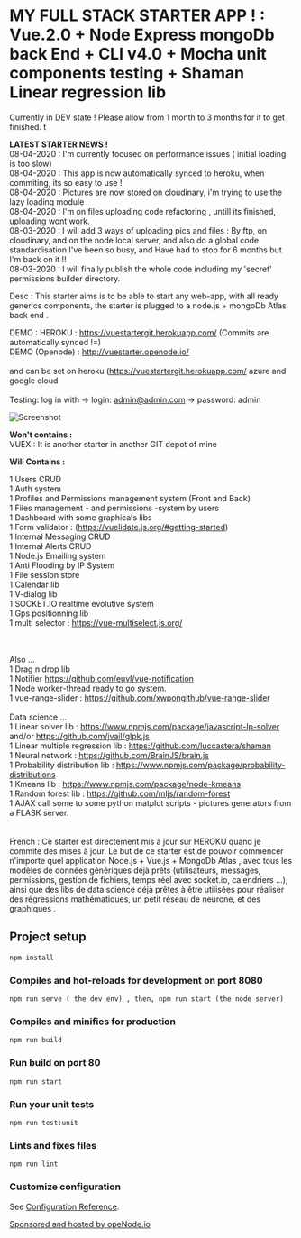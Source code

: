 # MY FULL STACK STARTER APP ! : Vue.2.0 + Node Express mongoDb back End + CLI v4.0 + Mocha unit components testing + Shaman Linear regression lib 

Currently in DEV state !
Please allow from 1 month to 3 months for it to get finished. t<br>

<b>LATEST STARTER NEWS ! </b>
  <br>
  08-04-2020 : I'm currently focused on performance issues ( initial loading is too slow)<br>
 08-04-2020 : This app is now automatically synced to heroku, when commiting, its so easy to use !<br>
 08-04-2020 : Pictures are now stored on cloudinary, i'm trying to use the lazy loading module<br>
 08-04-2020 : I'm on  files uploading code refactoring , untill its finished, uploading wont work.<br>
 08-03-2020 : I will add 3 ways of uploading pics and files : By ftp, on cloudinary, and on the node local server, and also do a global code standardisation 
I've been so busy, and Have had to stop for 6 months but I'm back on it !!<br>
  08-03-2020 : I will finally publish the whole code including my 'secret' permissions builder directory.
 

Desc : This starter aims is to be able to start any web-app, with all ready generics components, the starter is plugged to a node.js + mongoDb Atlas back end . <br />

DEMO : HEROKU : https://vuestartergit.herokuapp.com/  (Commits are automatically synced !=)<br>
DEMO (Openode) : http://vuestarter.openode.io/<br /><br />
and can be set on heroku (https://vuestartergit.herokuapp.com/  azure and google cloud<br /><br />
Testing: log in with -> login: admin@admin.com -> password: admin <br />

![Screenshot](example.jpeg)

<b>Won't contains :</b><br />
VUEX : It is another starter in another GIT depot of mine<br />

<b>Will Contains :</b><br />

1 Users CRUD<br />
1 Auth system<br />
1 Profiles and Permissions management system (Front and Back)<br />
1 Files management - and permissions -system by users<br />
1 Dashboard with some graphicals libs<br />
1 Form validator : (https://vuelidate.js.org/#getting-started)<br />
1 Internal Messaging CRUD<br />
1 Internal Alerts CRUD<br />
1 Node.js Emailing system<br />
1 Anti Flooding by IP System<br />
1 File session store<br />
1 Calendar lib<br />
1 V-dialog lib<br />
1 SOCKET.IO realtime evolutive system <br />
1 Gps positionning lib <br />
1 multi selector : https://vue-multiselect.js.org/ <br />

<br /><br />
Also ...<br />
1 Drag n drop lib <br />
1 Notifier https://github.com/euvl/vue-notification<br />
1 Node worker-thread ready to go system.<br />
1 vue-range-slider : https://github.com/xwpongithub/vue-range-slider
<br /><br />
Data science  ...<br />
1 Linear solver lib : https://www.npmjs.com/package/javascript-lp-solver and/or https://github.com/jvail/glpk.js<br />
1 Linear multiple regression lib : https://github.com/luccastera/shaman<br />
1 Neural network  : https://github.com/BrainJS/brain.js<br />
1 Probability distribution lib : https://www.npmjs.com/package/probability-distributions<br />
1 Kmeans lib : https://www.npmjs.com/package/node-kmeans<br />
1 Random forest lib : https://github.com/mljs/random-forest<br />
1 AJAX call some to some python matplot scripts - pictures generators from a FLASK server.<br />
<br /><br />
French : 
Ce starter est directement mis à jour sur HEROKU quand je commite des mises à jour.
Le but de ce starter est de pouvoir commencer n'importe quel application Node.js + Vue.js + MongoDb Atlas , avec tous les modèles de données génériques déjà prêts (utilisateurs, messages, permissions, gestion de fichiers, temps réel avec socket.io, calendriers ...), ainsi que des libs de data science déjà prêtes à être utilisées pour réaliser des régressions mathématiques, un petit réseau de neurone,  et des graphiques . <br />

## Project setup
```
npm install
```

### Compiles and hot-reloads for development on port 8080
```
npm run serve ( the dev env) , then, npm run start (the node server)
```

### Compiles and minifies for production
```
npm run build
```
### Run build on port 80
```
npm run start
```


### Run your unit tests
```
npm run test:unit
```

### Lints and fixes files
```
npm run lint
```

### Customize configuration
See [Configuration Reference](https://cli.vuejs.org/config/).

<a href="https://www.openode.io/">Sponsored and hosted by opeNode.io</a>
